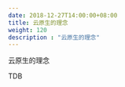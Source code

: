```yaml
---
date: 2018-12-27T14:00:00+08:00
title: 云原生的理念
weight: 120
description : "云原生的理念"
---
```


云原生的理念

TDB